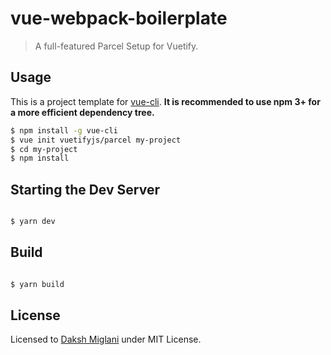 # vue-webpack-boilerplate

> A full-featured Parcel Setup for Vuetify.

## Usage

This is a project template for [vue-cli](https://github.com/vuejs/vue-cli). **It is recommended to use npm 3+ for a more efficient dependency tree.**

``` bash
$ npm install -g vue-cli
$ vue init vuetifyjs/parcel my-project
$ cd my-project
$ npm install 

```


## Starting the Dev Server

```bash

$ yarn dev

```

## Build

```bash

$ yarn build

```

## License

Licensed to [Daksh Miglani](https://dak.sh) under MIT License.